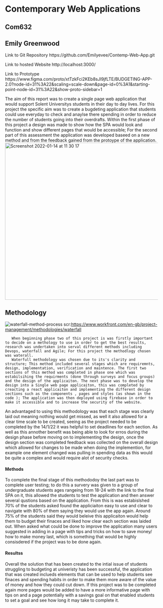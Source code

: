 # Contemporary Web Applications # 
 ## Com632 ##
## Emily Greenwood ## 
      
  <p> Link to Git Repository https://github.com/Emilyevee/Contemp-Web-App.git <p> 
  <p> Link to hosted Website http://localhost:3000/ <p>
  <p> Link to Prototype 
      https://www.figma.com/proto/xtTzkFci2KEb8sJl9jfLTE/BUDGETING-APP-2.0?node-id=31%3A22&scaling=scale-down&page-id=0%3A1&starting-point-node-id=31%3A22&show-proto-sidebar=1 <p> 
      <p> The aim of this report was to create a single page web application that would support Solent Universitys students in their day to day lives. For this project the specific aim was to create a bugdeting application that students could use everyday to check and anaylse there spending in order to reduce the number of students going into their overdrafts. Within the first phase of this project a design was made to show how the SPA would look and function and show different pages that would be accessible; For the second part of this assessment the application was developed baseed on a new method and from the feedback gained from the protoype of the application. 
  
<img width="516" alt="Screenshot 2022-01-14 at 11 30 17" src="https://user-images.githubusercontent.com/55785835/149511558-effd207b-666b-4df5-a4bf-d2505bfc06ab.png">

      
## Methodology ##
![waterfall-method-process](https://user-images.githubusercontent.com/55785835/149515818-ef955dad-ca42-4216-b5dc-f86b80b96b55.png)
scr:https://www.workfront.com/en-gb/project-management/methodologies/waterfall
       
       When beginning phase two of this project is was firstly important to decide on a methology to use in order to get the best results, research was undertaken into serval different methods including Devops, waterfall and Agile; For this project the methodlogy chosen was waterall. 
       Waterfull methodology was chosen due to its's clarity and structure; This method included several stages which are requiremnts, design, implementation, verification and maintence. The first two sections of this method was completed in phase one which was estabilsihing the requirments (done through surveys and focus groups) and the design of the applicaiton. The next phase was to develop the design into a Single web page applicaiton, this was completed by creacting a react applicaiton and implementing the different design sections such as the components , pages and styles (as shown in the code ); The application was then deployed using firebase in order to make it accessible and to increase the security of the website. 
  An advantaged to using this methodology was that each stage was clearly laid out meaning nothing would get missed, as well it also allowed for a clear time scale to be created, seeing as the project needed to be completed by the 14/1/22 it was helpful to set deadlines for each section. As well as this annother benefit was being able to look for erros during the design phase before moving on to implementing the design, once the design section was completed feedback was collected on the overall design which allowed for changes to be made when doing the implemention, for example one element changed was pulling in spending data as this would be quite a complex and would require alot of security checks. 
       
       
 #### Methods ####
To complete the final stage of this methododoy the last part was to complete user testing; to do this a survery was given to a group of undergraduate students ages rangeing from 18-24 with the link to the final SPA on it, this allowed the students to test the application and then answer several qustions based on the application. From this is was estabislshed 70% of the students asked found the appliciaiton easy to use and clear to navigate with 80% of them saying they would use the app again. Around 75% of the students said they would beleive this applicaiton would help them to budget their finaces and liked how clear each section was laided out. 
 When asked what could be done to improve the application many users suggested in adding in a page with tips and tricks on how to save money/ how to make money last, which is something that would be highly consisdered if the project was to be done again. 
       
       
#### Resultss ####
Overall the solution that has been created to the intial issue of students struggling to budgeting at univeristy has been successful, the application that was created inclueds elements that can be used to help students see finaces and spending habits in order to make them more aware of the value of money and how they could cut down. If this project was to be completed again more pages would be added to have a more informative page with tips on and a page potentially with a savings goal on that enabled students to set a goal and see how long it may take to complete it. 
       
